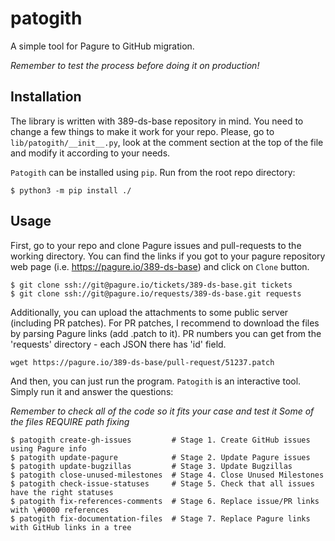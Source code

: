 # patogith
A simple tool for Pagure to GitHub migration.

*Remember to test the process before doing it on production!*

## Installation
The library is written with 389-ds-base repository in mind. You need to change a few things to make it work for your repo.
Please, go to `lib/patogith/__init__.py`, look at the comment section at the top of the file and modify it according to your needs.

`Patogith` can be installed using `pip`. Run from the root repo directory:

    $ python3 -m pip install ./

## Usage
First, go to your repo and clone Pagure issues and pull-requests to the working directory. You can find the links if
you got to your pagure repository web page (i.e. https://pagure.io/389-ds-base) and click on `Clone` button.

    $ git clone ssh://git@pagure.io/tickets/389-ds-base.git tickets
    $ git clone ssh://git@pagure.io/requests/389-ds-base.git requests

Additionally, you can upload the attachments to some public server (including PR patches).
For PR patches, I recommend to download the files by parsing Pagure links (add .patch to it).
PR numbers you can get from the 'requests' directory - each JSON there has 'id' field.

    wget https://pagure.io/389-ds-base/pull-request/51237.patch

And then, you can just run the program.
`Patogith` is an interactive tool. Simply run it and answer the questions:

*Remember to check all of the code so it fits your case and test it*
*Some of the files REQUIRE path fixing*

    $ patogith create-gh-issues         # Stage 1. Create GitHub issues using Pagure info
    $ patogith update-pagure            # Stage 2. Update Pagure issues
    $ patogith update-bugzillas         # Stage 3. Update Bugzillas
    $ patogith close-unused-milestones  # Stage 4. Close Unused Milestones
    $ patogith check-issue-statuses     # Stage 5. Check that all issues have the right statuses
    $ patogith fix-references-comments  # Stage 6. Replace issue/PR links with \#0000 references
    $ patogith fix-documentation-files  # Stage 7. Replace Pagure links with GitHub links in a tree
